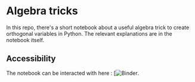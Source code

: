 # Algebra tricks

In this repo, there's a short notebook about a useful algebra trick to create orthogonal variables in Python.
The relevant explanations are in the notebook itself.

## Accessibility

The notebook can be interacted with here : [![Binder](https://mybinder.org/v2/gh/Nathan-Furnal/Algebra-tricks/master).
